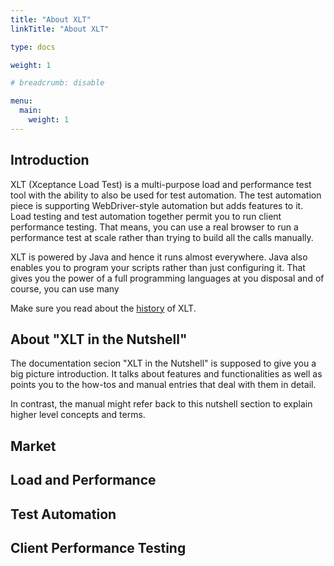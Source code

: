 ```yaml
---
title: "About XLT"
linkTitle: "About XLT"

type: docs

weight: 1

# breadcrumb: disable

menu:
  main:
    weight: 1
---
```


## Introduction
XLT (Xceptance Load Test) is a multi-purpose load and performance test tool with the ability to also be used for test automation. The test automation piece is supporting WebDriver-style automation but adds features to it. Load testing and test automation together permit you to run client performance testing. That means, you can use a real browser to run a performance test at scale rather than trying to build all the calls manually.

XLT is powered by Java and hence it runs almost everywhere. Java also enables you to program your scripts rather than just configuring it. That gives you the power of a full programming languages at you disposal and of course, you can use many 

Make sure you read about the [history](history) of XLT.

## About "XLT in the Nutshell"
The documentation secion "XLT in the Nutshell" is supposed to give you a big picture introduction. It talks about features and functionalities as well as points you to the how-tos and manual entries that deal with them in detail.

In contrast, the manual might refer back to this nutshell section to explain higher level concepts and terms.

## Market

## Load and Performance


## Test Automation

## Client Performance Testing